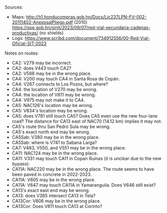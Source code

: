 Sources:
* Maps: http://h1.honducompras.gob.hn/Docs/Lic237LPN-FV-002-20111402-AnexosalPliego.pdf (2010) https://spe.gob.hn/sinit/2023/09/07/red-vial-secundaria-cadenas-productivas/ (no shields)
* Logs: https://www.scribd.com/document/734912556/00-Red-Vial-Oficial-SIT-2023

Notes on routes:
* CA2: V279 may be incorrect.
* CA2: does V443 touch CA2?
* CA2: V588 may be in the wrong place.
* CA4: V200 may touch CA4 in Santa Rosa de Copán.
* CA4: V267 connects to Los Pozos, but where?
* CA4: the location of V270 may be wrong.
* CA4: the location of V811 may be wrong.
* CA4: V975 may not make it to CA4.
* CA5: NAC126's location may be wrong.
* CA5: V834's location may be wrong.
* CA5: does V781 still touch CA5? Does CA5 even use the new four-lane road? The distance for CA13 east of NAC70 (14.12 km) implies it may not.
* CA5's route thru San Pedro Sula may be wrong.
* CA5's exact north end may be wrong.
* CA5Sab: V380 may be in the wrong place.
* CA5Sab: where is V741 to Sabana Larga?
* CA7: V483, V550, and V551 may be in the wrong place.
* CA11: NAC124 may be in the wrong place.
* CA11: V331 may touch CA11 in Copan Ruinas (it is unclear due to the new bypass).
* CA11A: NAC220 may be in the wrong place. The route seems to have been paved in concrete in 2022-2023.
* CA11A: V605 may be in the wrong place.
* CA11A: V647 may touch CA11A in Yamaranguila. Does V646 still exist?
* CA13's exact east end may be wrong.
* CA13: does V365 intersect CA13 in Tela?
* CA13Cor: V806 may be in the wrong place.
* CA13Cor: Does V811 touch CA13 at Corinto?
